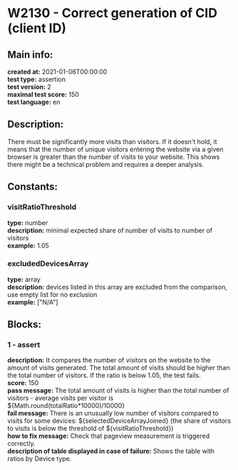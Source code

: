 # W2130 - Correct generation of CID (client ID)  
## Main info:  
**created at:** 2021-01-06T00:00:00  
**test type:** assertion  
**test version:** 2  
**maximal test score:** 150  
**test language:** en  
## Description:  
There must be significantly more visits than visitors. If it doesn't hold, it means that the number of unique visitors entering the website via a given browser is greater than the number of visits to your website. This shows there might be a technical problem and requires a deeper analysis.   
## Constants:  
### visitRatioThreshold
**type:** number  
**description:** minimal expected share of number of visits to number of visitors  
**example:** 1.05  
### excludedDevicesArray
**type:** array  
**description:** devices listed in this array are excluded from the comparison, use empty list for no exclusion  
**example:** ["N/A"]  
## Blocks:  
### 1 - assert
**description:** It compares the number of visitors on the website to the amount of visits generated. The total amount of visits should be higher than the total number of visitors. If the ratio is below 1.05, the test fails.  
**score:** 150  
**pass message:** The total amount of visits is higher than the total number of visitors - average visits per visitor is ${Math.round(totalRatio\*10000)/10000}  
**fail message:** There is an unusually low number of visitors compared to visits for some devices: ${selectedDeviceArrayJoined} (the share of visitors to visits is below the threshold of ${visitRatioThreshold})  
**how to fix message:** Check that pageview measurement is triggered correctly.  
**description of table displayed in case of failure:** Shows the table with ratios by Device type.  
